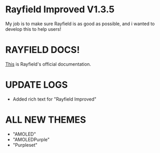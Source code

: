 # Rayfield Improved V1.3.5

My job is to make sure Rayfield is as good as possible, and i wanted to develop this to help users!

# RAYFIELD DOCS!

[This](https://docs.sirius.menu/rayfield) is Rayfield's official documentation.

# UPDATE LOGS
+ Added rich text for "Rayfield Improved"

# ALL NEW THEMES
+ "AMOLED"
+ "AMOLEDPurple"
+ "Purpleset"
